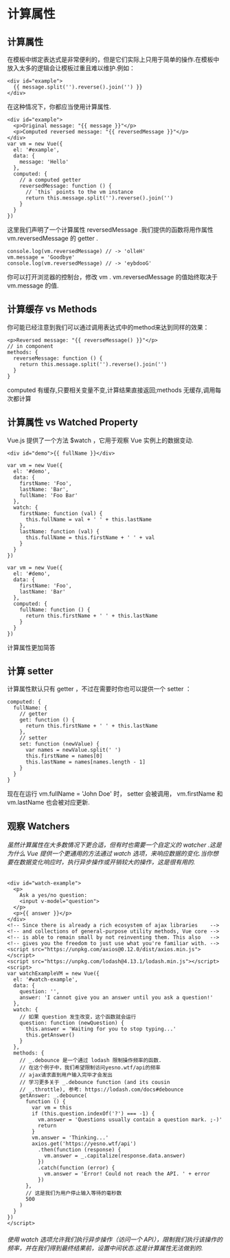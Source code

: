# 计算属性
## 计算属性

在模板中绑定表达式是非常便利的，但是它们实际上只用于简单的操作.在模板中放入太多的逻辑会让模板过重且难以维护.例如：

```
<div id="example">
  {{ message.split('').reverse().join('') }}
</div>
```

在这种情况下，你都应当使用计算属性.



```
<div id="example">
  <p>Original message: "{{ message }}"</p>
  <p>Computed reversed message: "{{ reversedMessage }}"</p>
</div>
var vm = new Vue({
  el: '#example',
  data: {
    message: 'Hello'
  },
  computed: {
    // a computed getter
    reversedMessage: function () {
      // `this` points to the vm instance
      return this.message.split('').reverse().join('')
    }
  }
})
```


这里我们声明了一个计算属性 reversedMessage .我们提供的函数将用作属性 vm.reversedMessage 的 getter .

```
console.log(vm.reversedMessage) // -> 'olleH'
vm.message = 'Goodbye'
console.log(vm.reversedMessage) // -> 'eybdooG'
```

你可以打开浏览器的控制台，修改 vm . vm.reversedMessage 的值始终取决于 vm.message 的值.

## 计算缓存 vs Methods

你可能已经注意到我们可以通过调用表达式中的method来达到同样的效果：

```
<p>Reversed message: "{{ reverseMessage() }}"</p>
// in component
methods: {
  reverseMessage: function () {
    return this.message.split('').reverse().join('')
  }
}
```
computed 有缓存,只要相关变量不变,计算结果直接返回;methods 无缓存,调用每次都计算

## 计算属性 vs Watched Property

Vue.js 提供了一个方法 $watch ，它用于观察 Vue 实例上的数据变动.


```
<div id="demo">{{ fullName }}</div>
```


```
var vm = new Vue({
  el: '#demo',
  data: {
    firstName: 'Foo',
    lastName: 'Bar',
    fullName: 'Foo Bar'
  },
  watch: {
    firstName: function (val) {
      this.fullName = val + ' ' + this.lastName
    },
    lastName: function (val) {
      this.fullName = this.firstName + ' ' + val
    }
  }
})
```

```
var vm = new Vue({
  el: '#demo',
  data: {
    firstName: 'Foo',
    lastName: 'Bar'
  },
  computed: {
    fullName: function () {
      return this.firstName + ' ' + this.lastName
    }
  }
})
```
计算属性更加简答

## 计算 setter

计算属性默认只有 getter ，不过在需要时你也可以提供一个 setter ：
```
computed: {
  fullName: {
    // getter
    get: function () {
      return this.firstName + ' ' + this.lastName
    },
    // setter
    set: function (newValue) {
      var names = newValue.split(' ')
      this.firstName = names[0]
      this.lastName = names[names.length - 1]
    }
  }
}
```

现在在运行 vm.fullName = 'John Doe' 时， setter 会被调用， vm.firstName 和 vm.lastName 也会被对应更新.
## 观察 Watchers

###### 虽然计算属性在大多数情况下更合适，但有时也需要一个自定义的 watcher .这是为什么 Vue 提供一个更通用的方法通过 watch 选项，来响应数据的变化.当你想要在数据变化响应时，执行异步操作或开销较大的操作，这是很有用的.

```
<div id="watch-example">
  <p>
    Ask a yes/no question:
    <input v-model="question">
  </p>
  <p>{{ answer }}</p>
</div>
<!-- Since there is already a rich ecosystem of ajax libraries    -->
<!-- and collections of general-purpose utility methods, Vue core -->
<!-- is able to remain small by not reinventing them. This also   -->
<!-- gives you the freedom to just use what you're familiar with. -->
<script src="https://unpkg.com/axios@0.12.0/dist/axios.min.js"></script>
<script src="https://unpkg.com/lodash@4.13.1/lodash.min.js"></script>
<script>
var watchExampleVM = new Vue({
  el: '#watch-example',
  data: {
    question: '',
    answer: 'I cannot give you an answer until you ask a question!'
  },
  watch: {
    // 如果 question 发生改变，这个函数就会运行
    question: function (newQuestion) {
      this.answer = 'Waiting for you to stop typing...'
      this.getAnswer()
    }
  },
  methods: {
    // _.debounce 是一个通过 lodash 限制操作频率的函数.
    // 在这个例子中，我们希望限制访问yesno.wtf/api的频率
    // ajax请求直到用户输入完毕才会发出
    // 学习更多关于 _.debounce function (and its cousin
    // _.throttle), 参考: https://lodash.com/docs#debounce
    getAnswer: _.debounce(
      function () {
        var vm = this
        if (this.question.indexOf('?') === -1) {
          vm.answer = 'Questions usually contain a question mark. ;-)'
          return
        }
        vm.answer = 'Thinking...'
        axios.get('https://yesno.wtf/api')
          .then(function (response) {
            vm.answer = _.capitalize(response.data.answer)
          })
          .catch(function (error) {
            vm.answer = 'Error! Could not reach the API. ' + error
          })
      },
      // 这是我们为用户停止输入等待的毫秒数
      500
    )
  }
})
</script>
```

###### 使用 watch 选项允许我们执行异步操作（访问一个 API），限制我们执行该操作的频率，并在我们得到最终结果前，设置中间状态.这是计算属性无法做到的.


